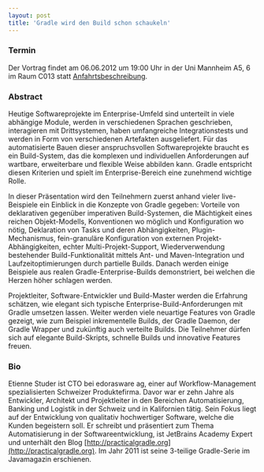 ```yaml
---
layout: post
title: 'Gradle wird den Build schon schaukeln'
---
```


### Termin

Der Vortrag findet am 06.06.2012 um 19:00 Uhr in der Uni Mannheim A5, 6 im Raum C013 statt [Anfahrtsbeschreibung](/getting-there).

### Abstract

Heutige Softwareprojekte im Enterprise-Umfeld sind unterteilt in viele abhängige Module, werden in verschiedenen Sprachen geschrieben, interagieren mit Drittsystemen, haben umfangreiche Integrationstests und werden in Form von verschiedenen Artefakten ausgeliefert. Für das automatisierte Bauen dieser anspruchsvollen Softwareprojekte braucht es ein Build-System, das die komplexen und individuellen Anforderungen auf wartbare, erweiterbare und flexible Weise abbilden kann. Gradle entspricht diesen Kriterien und spielt im Enterprise-Bereich eine zunehmend wichtige Rolle.

In dieser Präsentation wird den Teilnehmern zuerst anhand vieler live-Beispiele ein Einblick in die Konzepte von Gradle gegeben: Vorteile von deklarativen gegenüber imperativen Build-Systemen, die Mächtigkeit eines reichen Objekt-Modells, Konventionen wo möglich und Konfiguration wo nötig, Deklaration von Tasks und deren Abhängigkeiten, Plugin-Mechanismus, fein-granuläre Konfiguration von externen Projekt-Abhängigkeiten, echter Multi-Projekt-Support, Wiederverwendung bestehender Build-Funktionalität mittels Ant- und Maven-Integration und Laufzeitoptimierungen durch partielle Builds. Danach werden einige Beispiele aus realen Gradle-Enterprise-Builds demonstriert, bei welchen die Herzen höher schlagen werden.

Projektleiter, Software-Entwickler und Build-Master werden die Erfahrung schätzen, wie elegant sich typische Enterprise-Build-Anforderungen mit Gradle umsetzen lassen. Weiter werden viele neuartige Features von Gradle gezeigt, wie zum Beispiel inkrementelle Builds, der Gradle Daemon, der Gradle Wrapper und zukünftig auch verteilte Builds. Die Teilnehmer dürfen sich auf elegante Build-Skripts, schnelle Builds und innovative Features freuen.

### Bio

Etienne Studer ist CTO bei edorasware ag, einer auf Workflow-Management spezialisierten Schweizer Produktefirma. Davor war er zehn Jahre als Entwickler, Architekt und Projektleiter in den Bereichen Automatisierung, Banking und Logistik in der Schweiz und in Kalifornien tätig. Sein Fokus liegt auf der Entwicklung von qualitativ hochwertiger Software, welche die Kunden begeistern soll. Er schreibt und präsentiert zum Thema Automatisierung in der Softwareentwicklung, ist JetBrains Academy Expert und unterhält den Blog [http://practicalgradle.org](http://practicalgradle.org). Im Jahr 2011 ist seine 3-teilige Gradle-Serie im Javamagazin erschienen.
